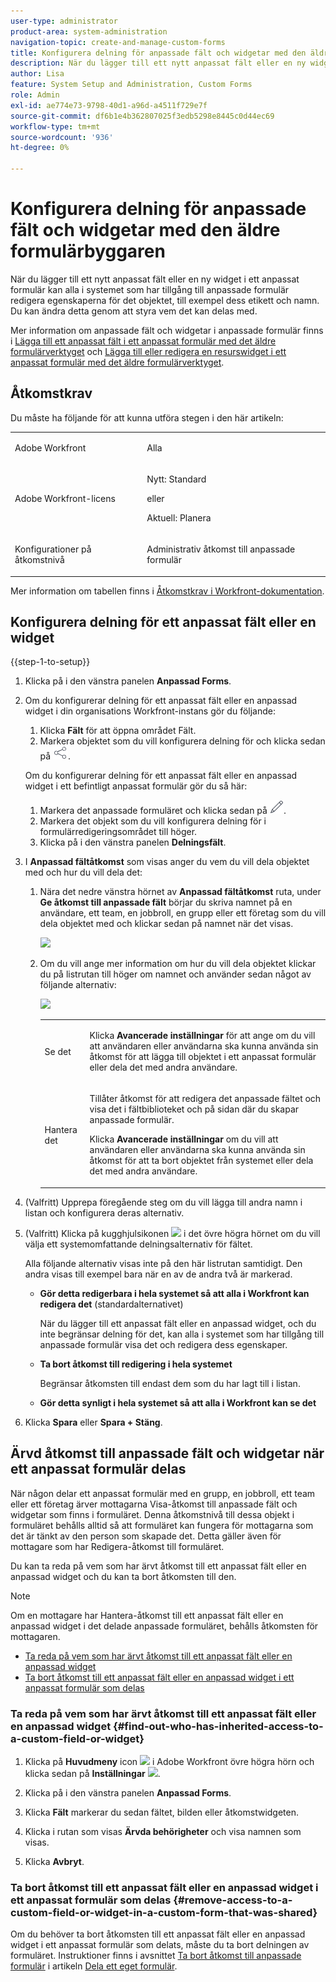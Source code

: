 ```yaml
---
user-type: administrator
product-area: system-administration
navigation-topic: create-and-manage-custom-forms
title: Konfigurera delning för anpassade fält och widgetar med den äldre formulärbyggaren
description: När du lägger till ett nytt anpassat fält eller en ny widget i ett anpassat formulär kan alla i systemet som har tillgång till anpassade formulär redigera egenskaperna för det objektet, till exempel dess etikett och namn. Du kan ändra detta genom att styra vem det kan delas med.
author: Lisa
feature: System Setup and Administration, Custom Forms
role: Admin
exl-id: ae774e73-9798-40d1-a96d-a4511f729e7f
source-git-commit: df6b1e4b362807025f3edb5298e8445c0d44ec69
workflow-type: tm+mt
source-wordcount: '936'
ht-degree: 0%

---
```


# Konfigurera delning för anpassade fält och widgetar med den äldre formulärbyggaren

När du lägger till ett nytt anpassat fält eller en ny widget i ett anpassat formulär kan alla i systemet som har tillgång till anpassade formulär redigera egenskaperna för det objektet, till exempel dess etikett och namn. Du kan ändra detta genom att styra vem det kan delas med.

Mer information om anpassade fält och widgetar i anpassade formulär finns i [Lägga till ett anpassat fält i ett anpassat formulär med det äldre formulärverktyget](../../../administration-and-setup/customize-workfront/create-manage-custom-forms/add-a-custom-field-to-a-custom-form.md) och [Lägga till eller redigera en resurswidget i ett anpassat formulär med det äldre formulärverktyget](../../../administration-and-setup/customize-workfront/create-manage-custom-forms/add-widget-or-edit-its-properties-in-a-custom-form.md).

## Åtkomstkrav

Du måste ha följande för att kunna utföra stegen i den här artikeln:

<table style="table-layout:auto"> 
 <col> 
 <col> 
 <tbody> 
  <tr data-mc-conditions=""> 
   <td role="rowheader"> <p>Adobe Workfront</p> </td> 
   <td>Alla</td> 
  </tr> 
  <tr> 
   <td role="rowheader">Adobe Workfront-licens</td> 
   <td>
   <p>Nytt: Standard</p>
   <p>eller</p>
   <p>Aktuell: Planera</p></td>
  </tr> 
  <tr data-mc-conditions=""> 
   <td role="rowheader">Konfigurationer på åtkomstnivå</td> 
   <td> <p>Administrativ åtkomst till anpassade formulär</p> </td> 
  </tr> 
 </tbody> 
</table>

Mer information om tabellen finns i [Åtkomstkrav i Workfront-dokumentation](/help/quicksilver/administration-and-setup/add-users/access-levels-and-object-permissions/access-level-requirements-in-documentation.md).

## Konfigurera delning för ett anpassat fält eller en widget

{{step-1-to-setup}}

1. Klicka på i den vänstra panelen **Anpassad Forms**.
1. Om du konfigurerar delning för ett anpassat fält eller en anpassad widget i din organisations Workfront-instans gör du följande:

   1. Klicka **Fält** för att öppna området Fält.
   1. Markera objektet som du vill konfigurera delning för och klicka sedan på ![Delningsikon](assets/share-icon.png).

   Om du konfigurerar delning för ett anpassat fält eller en anpassad widget i ett befintligt anpassat formulär gör du så här:

   1. Markera det anpassade formuläret och klicka sedan på ![Ikonen Redigera](assets/edit-icon.png).
   1. Markera det objekt som du vill konfigurera delning för i formulärredigeringsområdet till höger.
   1. Klicka på i den vänstra panelen **Delningsfält**.

1. I **Anpassad fältåtkomst** som visas anger du vem du vill dela objektet med och hur du vill dela det:

   1. Nära det nedre vänstra hörnet av **Anpassad fältåtkomst** ruta, under **Ge åtkomst till anpassade fält** börjar du skriva namnet på en användare, ett team, en jobbroll, en grupp eller ett företag som du vill dela objektet med och klickar sedan på namnet när det visas.

      ![](assets/share-field-give-access-to.jpg)

   1. Om du vill ange mer information om hur du vill dela objektet klickar du på listrutan till höger om namnet och använder sedan något av följande alternativ:

      ![](assets/share-field-view-mng-options.jpg)

      <table style="table-layout:auto"> 
       <col> 
       <col> 
       <tbody> 
        <tr> 
         <td role="rowheader">Se det</td> 
         <td> <p>Klicka <strong>Avancerade inställningar</strong> för att ange om du vill att användaren eller användarna ska kunna använda sin åtkomst för att lägga till objektet i ett anpassat formulär eller dela det med andra användare.</p> </td> 
        </tr> 
        <tr> 
         <td role="rowheader">Hantera det</td> 
         <td> <p>Tillåter åtkomst för att redigera det anpassade fältet och visa det i fältbiblioteket och på sidan där du skapar anpassade formulär.</p> <p>Klicka <strong>Avancerade inställningar</strong> om du vill att användaren eller användarna ska kunna använda sin åtkomst för att ta bort objektet från systemet eller dela det med andra användare.</p> </td> 
        </tr> 
       </tbody> 
      </table>

1. (Valfritt) Upprepa föregående steg om du vill lägga till andra namn i listan och konfigurera deras alternativ.
1. (Valfritt) Klicka på kugghjulsikonen ![](assets/gear-icon-settings.png) i det övre högra hörnet om du vill välja ett systemomfattande delningsalternativ för fältet.

   Alla följande alternativ visas inte på den här listrutan samtidigt. Den andra visas till exempel bara när en av de andra två är markerad.

   * **Gör detta redigerbara i hela systemet så att alla i Workfront kan redigera det** (standardalternativet)

     När du lägger till ett anpassat fält eller en anpassad widget, och du inte begränsar delning för det, kan alla i systemet som har tillgång till anpassade formulär visa det och redigera dess egenskaper.

   * **Ta bort åtkomst till redigering i hela systemet**

     Begränsar åtkomsten till endast dem som du har lagt till i listan.

   * **Gör detta synligt i hela systemet så att alla i Workfront kan se det**

1. Klicka **Spara** eller **Spara + Stäng**.

## Ärvd åtkomst till anpassade fält och widgetar när ett anpassat formulär delas

När någon delar ett anpassat formulär med en grupp, en jobbroll, ett team eller ett företag ärver mottagarna Visa-åtkomst till anpassade fält och widgetar som finns i formuläret. Denna åtkomstnivå till dessa objekt i formuläret behålls alltid så att formuläret kan fungera för mottagarna som det är tänkt av den person som skapade det. Detta gäller även för mottagare som har Redigera-åtkomst till formuläret.

Du kan ta reda på vem som har ärvt åtkomst till ett anpassat fält eller en anpassad widget och du kan ta bort åtkomsten till den.

>[!NOTE]
>
>Om en mottagare har Hantera-åtkomst till ett anpassat fält eller en anpassad widget i det delade anpassade formuläret, behålls åtkomsten för mottagaren.

* [Ta reda på vem som har ärvt åtkomst till ett anpassat fält eller en anpassad widget](#find-out-who-has-inherited-access-to-a-custom-field-or-widget)
* [Ta bort åtkomst till ett anpassat fält eller en anpassad widget i ett anpassat formulär som delas](#remove-access-to-a-custom-field-or-widget-in-a-custom-form-that-was-shared)

### Ta reda på vem som har ärvt åtkomst till ett anpassat fält eller en anpassad widget {#find-out-who-has-inherited-access-to-a-custom-field-or-widget}

1. Klicka på **Huvudmeny** icon ![](assets/main-menu-icon.png) i Adobe Workfront övre högra hörn och klicka sedan på **Inställningar** ![](assets/gear-icon-settings.png).

1. Klicka på i den vänstra panelen **Anpassad Forms**.
1. Klicka **Fält** markerar du sedan fältet, bilden eller åtkomstwidgeten.
1. Klicka i rutan som visas **Ärvda behörigheter** och visa namnen som visas.
1. Klicka **Avbryt**.

### Ta bort åtkomst till ett anpassat fält eller en anpassad widget i ett anpassat formulär som delas {#remove-access-to-a-custom-field-or-widget-in-a-custom-form-that-was-shared}

Om du behöver ta bort åtkomsten till ett anpassat fält eller en anpassad widget i ett anpassat formulär som delats, måste du ta bort delningen av formuläret. Instruktioner finns i avsnittet [Ta bort åtkomst till anpassade formulär](../../../administration-and-setup/customize-workfront/create-manage-custom-forms/share-access-to-a-custom-form.md#unshare) i artikeln [Dela ett eget formulär](../../../administration-and-setup/customize-workfront/create-manage-custom-forms/share-access-to-a-custom-form.md).
